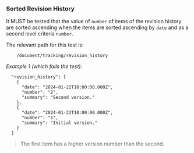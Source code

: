### Sorted Revision History

It MUST be tested that the value of `number` of items of the revision history are sorted ascending when the items are sorted
ascending by `date` and as a second level criteria `number`.

The relevant path for this test is:

```
    /document/tracking/revision_history
```

*Example 1 (which fails the test):*

```
  "revision_history": [
    {
      "date": "2024-01-22T10:00:00.000Z",
      "number": "2",
      "summary": "Second version."
    },
    {
      "date": "2024-01-23T10:00:00.000Z",
      "number": "1",
      "summary": "Initial version."
    }
  ]
```

> The first item has a higher version number than the second.
